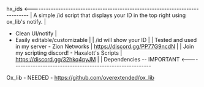 hx_ids <-----------------------------------------------------------------------------
                                                                                     |
A simple /id script that displays your ID in the top right using ox_lib's notify.    |
 - Clean UI/notify                                                                   |
 - Easily editable/customizable                                                      |
                                                                                     |
/id will show your ID                                                                |
                                                                                     |
Tested and used in my server - Zion Networks                                         |
        https://discord.gg/PP77G9ncdN                                                |
                                                                                     |
Join my scripting discord! - Haxalott's Scripts                                      |
       https://discord.gg/32hkq4pyJM                                                 |
                                                                                     |
Dependencies -- IMPORTANT <-----------------------------------------------------------

Ox_lib - NEEDED - https://github.com/overextended/ox_lib
